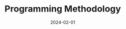 ---
layout: post
date: 2024-02-01
inline: true
title: "Programming Methodology"
university: University of St. Gallen
semester: Spring&nbsp;2024
past: false
external_page: https://tools.unisg.ch/url/1df69c9b92
---